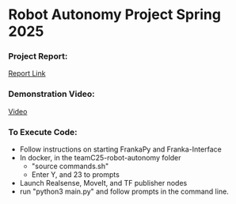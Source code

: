 # Robot Autonomy Project Spring 2025

### Project Report:
[Report Link](https://drive.google.com/file/d/1pgp-c3Z5qVecwIIcbcmdoBHYkJPaO3JG/view?usp=sharing)

### Demonstration Video:
[Video](https://drive.google.com/file/d/1AO35xT9SAFWQ5qzlmW-o09ssS_QAiykP/view?usp=sharing)

### To Execute Code:
- Follow instructions on starting FrankaPy and Franka-Interface
- In docker, in the teamC25-robot-autonomy folder
  - "source commands.sh"
  - Enter Y, and 23 to prompts
- Launch Realsense, MoveIt, and TF publisher nodes
- run "python3 main.py" and follow prompts in the command line.
